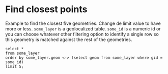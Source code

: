 # Find closest points

Example to find the closest five geometries. Change de limit value to have more
or less. `some_layer` is a geolocalized table. `some_id` is a numeric id or
you can choose whatever other filtering option to identify a single row so this
geometry is matched against the rest of the geometries.

```
select *
from some_layer
order by some_layer.geom <-> (select geom from some_layer where gid = some_id)
limit 5;
```
